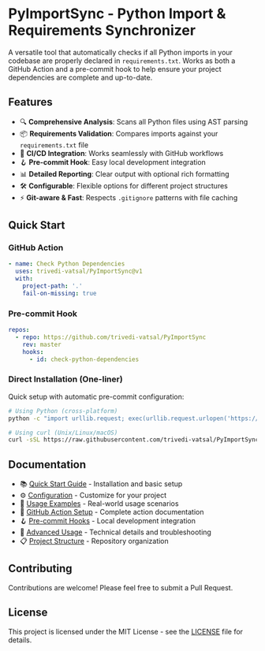 # PyImportSync - Python Import & Requirements Synchronizer

A versatile tool that automatically checks if all Python imports in your codebase are properly declared in `requirements.txt`. Works as both a GitHub Action and a pre-commit hook to help ensure your project dependencies are complete and up-to-date.

## Features

- 🔍 **Comprehensive Analysis**: Scans all Python files using AST parsing
- 📦 **Requirements Validation**: Compares imports against your `requirements.txt` file
- 🚀 **CI/CD Integration**: Works seamlessly with GitHub workflows
- 🪝 **Pre-commit Hook**: Easy local development integration
- 📊 **Detailed Reporting**: Clear output with optional rich formatting
- 🛠️ **Configurable**: Flexible options for different project structures
- ⚡ **Git-aware & Fast**: Respects `.gitignore` patterns with file caching

## Quick Start

### GitHub Action

```yaml
- name: Check Python Dependencies
  uses: trivedi-vatsal/PyImportSync@v1
  with:
    project-path: '.'
    fail-on-missing: true
```

### Pre-commit Hook

```yaml
repos:
  - repo: https://github.com/trivedi-vatsal/PyImportSync
    rev: master
    hooks:
      - id: check-python-dependencies
```

### Direct Installation (One-liner)

Quick setup with automatic pre-commit configuration:

```bash
# Using Python (cross-platform)
python -c "import urllib.request; exec(urllib.request.urlopen('https://raw.githubusercontent.com/trivedi-vatsal/PyImportSync/master/scripts/install_dep_check.py').read())"

# Using curl (Unix/Linux/macOS)
curl -sSL https://raw.githubusercontent.com/trivedi-vatsal/PyImportSync/master/scripts/install_dep_check.sh | bash
```

## Documentation

- 📚 [Quick Start Guide](docs/quick-start.md) - Installation and basic setup
- ⚙️ [Configuration](docs/configuration.md) - Customize for your project
- 📖 [Usage Examples](docs/examples.md) - Real-world usage scenarios
- 🎯 [GitHub Action Setup](docs/github-action.md) - Complete action documentation
- 🪝 [Pre-commit Hooks](docs/pre-commit-hooks.md) - Local development integration
- 🔧 [Advanced Usage](docs/advanced-usage.md) - Technical details and troubleshooting
- 📋 [Project Structure](docs/project-structure.md) - Repository organization

## Contributing

Contributions are welcome! Please feel free to submit a Pull Request.

## License

This project is licensed under the MIT License - see the [LICENSE](LICENSE) file for details.
